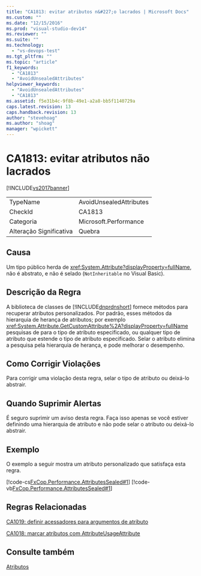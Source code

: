 ```yaml
---
title: "CA1813: evitar atributos n&#227;o lacrados | Microsoft Docs"
ms.custom: ""
ms.date: "12/15/2016"
ms.prod: "visual-studio-dev14"
ms.reviewer: ""
ms.suite: ""
ms.technology: 
  - "vs-devops-test"
ms.tgt_pltfrm: ""
ms.topic: "article"
f1_keywords: 
  - "CA1813"
  - "AvoidUnsealedAttributes"
helpviewer_keywords: 
  - "AvoidUnsealedAttributes"
  - "CA1813"
ms.assetid: f5e31b4c-9f8b-49e1-a2a8-bb5f1140729a
caps.latest.revision: 13
caps.handback.revision: 13
author: "stevehoag"
ms.author: "shoag"
manager: "wpickett"
---
```

# CA1813: evitar atributos n&#227;o lacrados
[!INCLUDE[vs2017banner](../code-quality/includes/vs2017banner.md)]

|||  
|-|-|  
|TypeName|AvoidUnsealedAttributes|  
|CheckId|CA1813|  
|Categoria|Microsoft.Performance|  
|Alteração Significativa|Quebra|  
  
## Causa  
 Um tipo público herda de <xref:System.Attribute?displayProperty=fullName>, não é abstrato, e não é selado \(`NotInheritable` no Visual Basic\).  
  
## Descrição da Regra  
 A biblioteca de classes de [!INCLUDE[dnprdnshort](../code-quality/includes/dnprdnshort_md.md)] fornece métodos para recuperar atributos personalizados.  Por padrão, esses métodos da hierarquia de herança de atributos; por exemplo <xref:System.Attribute.GetCustomAttribute%2A?displayProperty=fullName> pesquisas de para o tipo de atributo especificado, ou qualquer tipo de atributo que estende o tipo de atributo especificado.  Selar o atributo elimina a pesquisa pela hierarquia de herança, e pode melhorar o desempenho.  
  
## Como Corrigir Violações  
 Para corrigir uma violação desta regra, selar o tipo de atributo ou deixá\-lo abstrair.  
  
## Quando Suprimir Alertas  
 É seguro suprimir um aviso desta regra.  Faça isso apenas se você estiver definindo uma hierarquia de atributo e não pode selar o atributo ou deixá\-lo abstrair.  
  
## Exemplo  
 O exemplo a seguir mostra um atributo personalizado que satisfaça esta regra.  
  
 [!code-cs[FxCop.Performance.AttributesSealed#1](../code-quality/codesnippet/CSharp/ca1813-avoid-unsealed-attributes_1.cs)]
 [!code-vb[FxCop.Performance.AttributesSealed#1](../code-quality/codesnippet/VisualBasic/ca1813-avoid-unsealed-attributes_1.vb)]  
  
## Regras Relacionadas  
 [CA1019: definir acessadores para argumentos de atributo](../code-quality/ca1019-define-accessors-for-attribute-arguments.md)  
  
 [CA1018: marcar atributos com AttributeUsageAttribute](../code-quality/ca1018-mark-attributes-with-attributeusageattribute.md)  
  
## Consulte também  
 [Atributos](../Topic/Attributes1.md)